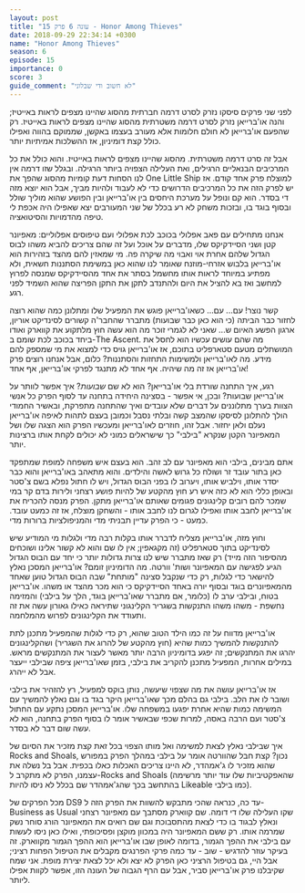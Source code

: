 ```yaml
---
layout: post
title: "עונה 6 פרק 15 - Honor Among Thieves"
date: 2018-09-29 22:34:14 +0300
name: "Honor Among Thieves"
season: 6
episode: 15
importance: 0
score: 3
guide_comment: "לא חשוב ודי שבלוני"
---
```

לפני שני פרקים סיסקו נזרק לסרט דרמה חברתית מהסוג שהיינו מצפים לראות באייטיז; והנה או'ברייאן נזרק לסרט דרמה משטרתית מהסוג שהיינו מצפים לראות באייטיז. רק שהפעם או'ברייאן לא חולם חלומות אלא מעורב בעצמו באקשן, שממוקם בהווה ואפילו כולל קצת דומיניון, אז ההשלכות אמיתיות יותר.

אבל זה סרט דרמה משטרתית. מהסוג שהיינו מצפים לראות באייטיז. והוא כולל את כל המרכיבים הבנאליים הרגילים, ואת העלילה הצפויה ביותר הרגילה. ובגלל שזו דרמה אין לנו הסחות דעת קומיות מהסוג שהפך את One Little Ship למוצלח פרק אחד קודם. אז יש לפרק הזה את כל המרכיבים הדרושים כדי לא לעבוד ולהיות מביך, אבל הוא יוצא מזה די בסדר. הוא קם ונופל על מערכת היחסים בין או'ברייאן ובין הפושע שהוא מוליך שולל ובסוף בוגד בו, ובזכות משחק לא רע בכלל של שני המעורבים יצא שאפילו היה אכפת לי טיפה מהדמויות והסיטואציה. 

אנחנו מתחילים עם פאב אפלולי בכוכב לכת אפלולי ועם טיפוסים אפלוליים: מאפיונר קטן ושני הסיידקיקס שלו, מדברים על אוכל ועל זה שהם צריכים להביא משהו לבוס הגדול שלהם אחרת אוי ואבוי מה שיקרה פה. מי שמאזין להם מהצד בזהירות הוא או'ברייאן בלבוש אזרחי-מוזנח שאומר לנו שהוא כאן במשימת הסתננות חשאית, ולא מפתיע במיוחד לראות אותו מחשמל בסתר את אחד מהסיידקיקס שמנסה לפרוץ למחשב ואז בא להציל את היום ולהתנדב לתקן את התקן הפריצה שהוא השמיד לפני רגע. 

קשר נוצר! עם... עם... כשאו'ברייאן פוגש את המפעיל שלו ומתלונן כמה שהוא רוצה לחזור כבר הביתה (כי הוא כאן כבר שבועות) מתברר שהחבר'ה קשורים לסינדיקט אוריון, ארגון הפשע האיום ש... שאני לא לגמרי זוכר מה הוא עשה חוץ מלתקוע את קווארק ואודו ביחד בכוכב לכת שומם ב-The Ascent. מה שהם עושים עכשיו הוא לחסל את המושתלים מטעם סטארפליט בתוכם, אז או'ברייאן גויס כדי למצוא את מי שמספק להם מידע. מה לאו'ברייאן ולמשימות התחזות והסתננות? כלום, אבל אנחנו רוצים פרק או'ברייאן אז זה מה שיהיה. אף אחד לא מתנגד לפרקי או'ברייאן, אף אחד!

רגע, איך התחנה שורדת בלי או'ברייאן? הוא לא שם *שבועות*? איך אפשר לוותר על או'ברייאן שבועות? ובכן, אי אפשר - בסצינה היחידה בתחנה עד לסוף הפרק כל אנשי הצוות בערך מתלוננים על דברים שלא עובדים ואיך שהתחנה מתפרקת, ובאשיר החמודי הולך להתלונן לסיסקו שהמצב קשה ובלתי נסבל וכמובן בעצם לתהות לאיפה או'ברייאן נעלם ולאן יחזור. אבל זהו, חוזרים לאו'ברייאן ומעכשיו הפרק הוא הצגה שלו ושל המאפיונר הקטן שנקרא "בילבי" כך שישראלים כמוני לא יכולים לקחת אותו ברצינות יותר.

אתם מבינים, בילבי הוא מאפיונר עם לב זהב. הוא בעצם איש משפחה למופת שמתפקד כאן בתור עובד זר ושולח כל גרוש לאשה והילדים. והוא מתאהב באו'ברייאן והוא כבר יסדר אותו, וילביש אותו, ויערוב לו בפני הבוס הגדול, ויש לו חתול נפלא בשם צ'סטר ובאופן כללי הוא לא כזה איש רע חוץ מהקטע של להיות פושע רצחני ולירות בדם קר במי שמכר להם רובים קלינגונים פגומים שאותם או'ברייאן מתקן. הפרק מנסה להכריח את או'ברייאן לחבב אותו ואפילו לגרום לנו לחבב אותו - והשחקן מוצלח, אז זה כמעט עובד. כמעט - כי הפרק עדיין תבניתי מדי והמניפולציות ברורות מדי.

וחוץ מזה, או'ברייאן מצליח לדברר אותו בקלות רבה מדי ולגלות מי המודיע שיש לסינדיקט בתוך סטארפליט (זה מקגאפין; אין לו שם והוא לא קשור אלינו ושוכחים מהסיפור הזה מייד) רק שאז מתברר שיש לנו צרות גדולות יותר כי יחד עם הבוס הגדול הגיע לפגישה עם המאפיונר ושות' וורטה. מה הדומיניון זומם? או'ברייאן המסכן נאלץ להישאר כדי לגלות, רק כדי שנקבל סצינה "מותחת" שבה הבוס הגדול טוען שאחד מהמאפיונרים בוגד ובסוף יורה באחד הסיידקיקס כי הוא מכר מהצד או משהו. או'ברייאן בטוח, ובילבי ערב לו (כלומר, אם מתברר שאו'ברייאן בוגד, הלך על בילבי) והמזימה נחשפת - משהו משהו התנקשות בשגריר הקלינגוני שתיראה כאילו גאורון עשה את זה ותעודד את הקלינגונים לפרוש מהמלחמה.

או'ברייאן מדווח על זה כמו הילד הטוב שהוא, רק כדי לגלות שהמפעיל מתכנן לתת להתנקשות להמשיך כמות שהיא (חוץ מהקטע של להרוג את השגריר) ושהקלינגונים יהרגו את המתנקשים; זה יפגע בדומיניון הרבה יותר מאשר לעצור את המתנקשים מראש. במילים אחרות, המפעיל מתכנן להקריב את בילבי, בזמן שאו'ברייאן ציפה שבילבי ייעצר אבל לא ייהרג.

אז או'ברייאן עושה את מה שצפוי שיעשה, נותן בוקס למפעיל, רץ להזהיר את בילבי ושובר לו את הלב. בילבי גם בהלם מכך שאו'ברייאן היקר בגד בו וגם נאלץ להמשיך עם המשימה כמות שהיא אחרת יפגעו במשפחה שלו. או'ברייאן המסכן נתקע עם החתול צ'סטר ועם הרבה באסה, למרות שכפי שבאשיר אומר לו בסוף הפרק בתחנה, הוא לא עשה שום דבר לא בסדר.

איך שבילבי נאלץ לצאת למשימה ואל מותו הצפוי בכל זאת קצת מזכיר את הסיום של Rocks and Shoals, נכון? קצת חבל שהוורטה אומר על בילבי במהלך הפרק במפורש שהוא מזכיר לו ג'אמהדר, לא היינו צריכים האכלות כאלו בכפית. אבל בל נשלה את עצמנו, הפרק לא מתקרב ל-Rocks and Shoals (שהאפקטיביות שלו עוד יותר מרשימה בהתחשב בכך שהג'אמהדר שם בכלל לא ניסו להיות Likeable כמו בילבי).

מכל הפרקים של DS9 עד כה, כנראה שהכי מתבקש להשוות את הפרק הזה ל-Business as Usual שקו העלילה שלו די דומה. שם קווארק מסתבך עם מאפיונר רצחני ונאלץ לבגוד בו כדי לצאת מהתסבוכת וגם שם רואים את המאפיונר הורג סוחר נשק שמרמה אותו. רק ששם המאפיונר היה במכוון מוקצן ופסיכופתי, ואילו כאן ניסו לעשות עם בילבי את ההפך הגמור, בדומה לאופן שבו או'ברייאן הוא ההפך הגמור מקווארק. זה בעיקר עוזר להדגיש - שוב - עד כמה פרקי הפרנגים מקבלים את הטיפול הפחות רציני; אבל היי, גם בטיפול הרציני כאן הפרק לא יצא ולא יכל לצאת יצירת מופת. אני שמח שקיבלנו פרק או'ברייאן סביר, אבל עם הרף הגבוה של העונה הזו, אפשר לקוות אפילו ליותר.
